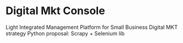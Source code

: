 # Digital Mkt Console
Light Integrated Management Platform for Small Business Digital MKT strategy
Python proposal: Scrapy + Selenium lib
